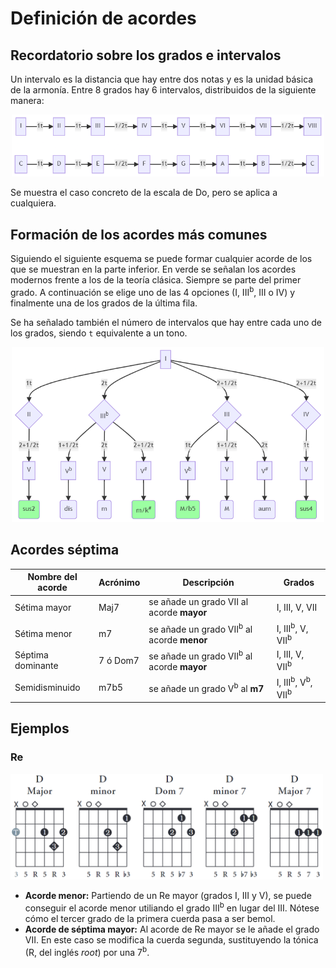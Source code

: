 # Definición de acordes

## Recordatorio sobre los grados e intervalos

Un intervalo es la distancia que hay entre dos notas y es la unidad básica de la armonía. Entre 8 grados hay 6 intervalos, distribuidos de la siguiente manera:

<p align="center">
    <img src="../assets/interval_sucession.png" alt="Sucesión de intervalos" width="500"/>
</p>

Se muestra el caso concreto de la escala de Do, pero se aplica a cualquiera.

## Formación de los acordes más comunes

Siguiendo el siguiente esquema se puede formar cualquier acorde de los que se muestran en la parte inferior. En verde se señalan los acordes modernos frente a los de la teoría clásica. Siempre se parte del primer grado. A continuación se elige uno de las 4 opciones (I, III<sup>b</sup>, III o IV) y finalmente una de los grados de la última fila.

Se ha señalado también el número de intervalos que hay entre cada uno de los grados, siendo `t` equivalente a un tono.

<p align="center">
    <img src="../assets/chord_definition.png" alt="Definición de acordes" width="500"/>
</p>


## Acordes séptima

| Nombre del acorde | Acrónimo | Descripción                                           | Grados                                             |
|-------------------|----------|-------------------------------------------------------|----------------------------------------------------|
| Sétima mayor      | Maj7     | se añade un grado VII al acorde **mayor**             | I, III, V, VII                                     |
| Sétima menor      | m7       | se añade un grado VII<sup>b</sup> al acorde **menor** | I, III<sup>b</sup>, V, VII<sup>b</sup>             |
| Séptima dominante | 7 ó Dom7 | se añade un grado VII<sup>b</sup> al acorde **mayor** | I, III, V, VII<sup>b</sup>                         |
| Semidisminuido    | m7b5     | se añade un grado V<sup>b</sup> al **m7**             | I, III<sup>b</sup>, V<sup>b</sup>, VII<sup>b</sup> |

## Ejemplos

### Re

<img src="../assets/D.PNG" alt="D" width="500"/>

- **Acorde menor:** Partiendo de un Re mayor (grados I, III y V), se puede conseguir el acorde menor utiliando el grado III<sup>b</sup> en lugar del III. Nótese cómo el tercer grado de la primera cuerda pasa a ser bemol.
- **Acorde de séptima mayor:** Al acorde de Re mayor se le añade el grado VII. En este caso se modifica la cuerda segunda, sustituyendo la tónica (R, del inglés _root_) por una 7<sup>b</sup>.